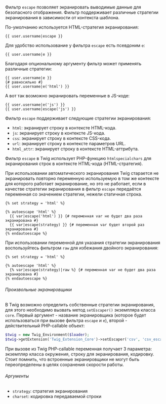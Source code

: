 Фильтр ```escape``` позволяет экранировать выводимые данные для безопасного отображения. Фильтр поддерживает различные стратегии экранирования в зависимости от контекста шаблона.

По-умолчанию используется HTML-стратегия экранирования:

```twig
{{ user.username|escape }}
```

Для удобство использование у фильтра ```escape``` есть псевдоним ```e```:

```twig
{{ user.username|e }}
```

Благодаря опциональному аргументу фильтр может применять различные стратегии:

```twig
{{ user.username|e }}
{# равносильно #}
{{ user.username|e('html') }}
```

А вот так возможно экранировать переменные в JS-коде:

```twig
{{ user.username|e('js') }}
{{ user.username|escape('js') }}
```

Фильтр ```escape``` поддерживает следующие стратегии экранирования:

- ```html```: экранирует строку в контексте HTML-кода.
- ```js```: экранирует строку в контексте JS-кода.
- ```css```: экранирует строку в контексте CSS-кода.
- ```url```: экранирует строку в контексте параметров URL.
- ```html_attr```: экранирует строку в контексте HTML-аттрибута.

Фильтр ```escape``` в Twig использует PHP-функцию ```htmlspecialchars``` для экранирования строк в контексте HTML-кода (HTML-стратегия).

При использовании автоматического экранирования Twig старается не экранировать повторно переменную используемую в том же контексте для которого работает экранирование, но это не работает, если в качестве стратегии экранирования в фильтр ```escape``` передаётся переменная со значением стратегии, нежели статичная строка.

```twig
{% set strategy = 'html' %}

{% autoescape 'html' %}
  {{ var|escape('html') }} {# переменная var не будет два раза экранирована #}
  {{ var|escape(strategy) }} {# переменная var будет второй раз экранирована #}
{% endautoescape %}
```

При использовании переменной для указания стратегии экранирования воспользуйтесь фильтром ```raw``` для избежания двойного экранирования:

```twig
{% set strategy = 'html' %}

{% autoescape 'html' %}
  {% var|escape(strategy)|raw %} {# переменная var не будет два раза экранирована #}
{% endautoescape %}
```

###### Произвольные экранировщики

В Twig возможно определить собственные стратегии экранирования, для этого необходимо вызвать метод ```setEscaper()``` экземпляра класса ```core```. Первый аргумент - название экранировщика (которое будет использоваться при вызове фильтра ```escape``` и ```e```), второй - действительный PHP-callable объект:

```php
$twig = new Twig_Environment($loader);
$twig->getExtension('Twig_Extension_Core')->setEscaper('csv', 'csv_escaper');
```

При вызове из Twig PHP-callable переменная получает 3 параметра: экземпляр класса окружения, строку для экранирования, кодировку. Стоит помнить, что встроенные экранировщики не могут быть переопределены в целях сохранения скорости работы.

###### Аргументы

- ```strategy```: стратегия экранирования
- ```charset```: кодировка передаваемой строки
